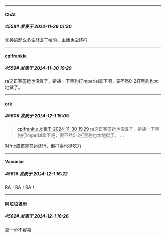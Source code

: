 ﻿
*****

####  ChAt  
##### 4558#       发表于 2024-11-29 01:30

完美搞那么多空降是干啥的，主播也空降吗


*****

####  cplfrankie  
##### 4559#       发表于 2024-11-30 19:29

ra这正赛签运也没谁了，祈祷一下黑豹打imperial拿下吧，要不然0-2打黑豹也太地狱了。


*****

####  ork  
##### 4560#       发表于 2024-12-1 15:05

<blockquote><a href="httphttps://bbs.saraba1st.com/2b/forum.php?mod=redirect&amp;goto=findpost&amp;pid=66809233&amp;ptid=1857369" target="_blank">cplfrankie 发表于 2024-11-30 19:29</a>
ra这正赛签运也没谁了，祈祷一下黑豹打imperial拿下吧，要不然0-2打黑豹也太地狱了。 ...</blockquote>
对fnc应该算签运还行，但打得也挺吃力


*****

####  Vacuolar  
##### 4561#       发表于 2024-12-1 16:22

RA！RA！RA！


*****

####  阿垃垃圾历  
##### 4562#       发表于 2024-12-1 16:26

拿一分不容易 

